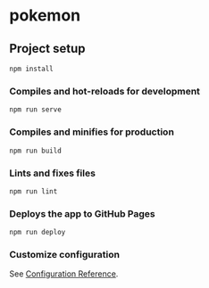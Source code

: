 # pokemon

## Project setup
```
npm install
```

### Compiles and hot-reloads for development
```
npm run serve
```

### Compiles and minifies for production
```
npm run build
```

### Lints and fixes files
```
npm run lint
```

### Deploys the app to GitHub Pages
```
npm run deploy
```

### Customize configuration
See [Configuration Reference](https://cli.vuejs.org/config/).
